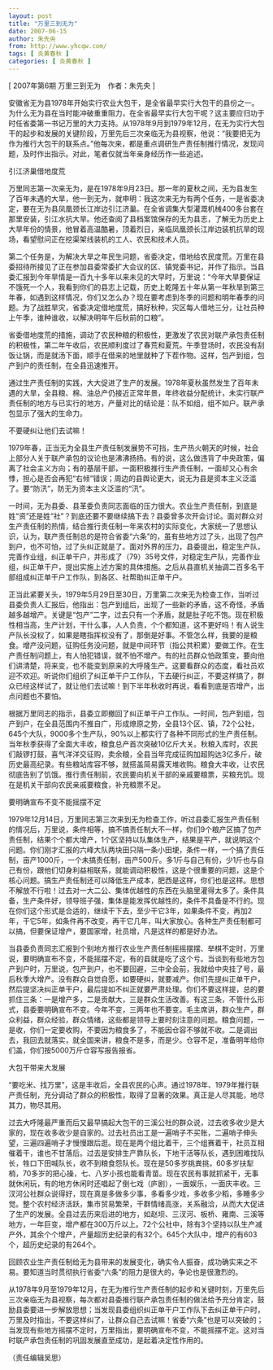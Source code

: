 ```yaml
---
layout: post
title: "万里三到无为"
date: 2007-06-15
author: 朱先央
from: http://www.yhcqw.com/
tags: [ 炎黄春秋 ]
categories: [ 炎黄春秋 ]
---
```



[ 2007年第6期 万里三到无为　作者：朱先央 ]


安徽省无为县1978年开始实行农业大包干，是全省最早实行大包干的县份之一。为什么无为县在当时能冲破重重阻力，在全省最早实行大包干呢？这主要应归功于时任省委第一书记万里的大力支持。从1978年9月到1979年12月，在无为实行大包干的起步和发展的关键阶段，万里先后三次亲临无为县视察，他说：“我要把无为作为推行大包干的联系点。”他每次来，都是重点调研生产责任制推行情况，发现问题，及时作出指示。对此，笔者仅就当年亲身经历作一些追述。

引江济巢借地度荒


万里同志第一次来无为，是在1978年9月23日。那一年的夏秋之间，无为县发生了百年未遇的大旱，他一到无为，就申明：我这次来无为有两个任务，一是省委决定，要在无为县凤凰颈长江岸边引江济巢。在全省调集大型灌溉机械400多台套在那里安装，引江水抗大旱。他还查阅了县档案馆保存的无为县志，了解无为历史上大旱年份的情景，他冒着高温酷暑，顶着烈日，亲临凤凰颈长江岸边装机抗旱的现场，看望慰问正在挖渠架线装机的工人、农民和技术人员。


第二个任务是，为解决大旱之年民生问题，省委决定，借地给农民度荒。万里在县委招待所接见了正在参加县委常委扩大会议的区、镇党委书记，并作了指示。当县委汇报到今年旱情是一百九十多年以来未见的大早时，万里说：“今年大旱要保证不饿死一个人，我看到你们的县志上记载，历史上乾隆五十年从第一年秋旱到第三年春，如遇到这样情况，你们又怎么办？现在要考虑到冬季的问题和明年春季的问题。为了战胜旱灾，省委决定借地度荒，搞好秋种，灾区每人借地三分，让社员种上午季，谁种谁收，以解决明年午后秋前的口粮”。


省委借地度荒的措施，调动了农民种粮的积极性，更激发了农民对联产承包责任制的积极性，第二年午收后，农民顺利度过了春荒和夏荒。午季登场时，农民没有刮饭让锅，而是就汤下面，顺手在借来的地里就种了下茬作物。这样，包产到组，包产到户的责任制，在全县迅速推开。


通过生产责任制的实践，大大促进了生产的发展。1978年夏秋虽然发生了百年未遇的大旱，全县粮、棉、油总产仍接近正常年景，年终收益分配统计，未实行联产责任制的地方与已实行的地方，产量对比的结论是：队不如组，组不如户。联产承包显示了强大的生命力。

不要硬纠让他们去试嘛！


1979年春，正当无为全县生产责任制发展势不可挡，生产热火朝天的时候，社会上部分人关于联产承包的议论也是沸沸扬扬。有的说，这么做违背了中央政策，偏离了社会主义方向；有的基层干部，一面积极推行生产责任制，一面却又心有余悸，担心是否会再犯“右倾”错误；周边的县舆论更大，说无为县是资本主义泛滥了。要“防汛”，防无为资本主义泛滥的“汛”。


一时间，无为县委、县革委负责同志面临的压力很大。农业生产责任制，到底是姓“资”还是姓“社”？到底还要不要继续搞下去？县委曾多次开会讨论。面对群众对生产责任制的热情，结合推行责任制一年来农村的实际变化，大家统一了思想认识，认为，联产责任制总的是符合省委“六条”的，虽有些地方过了头，出现了包产到户，也不可怕，过了头纠正就是了。面对外界的压力，县委提出，稳定生产队，完善作业组，纠正单干户，并形成了（79）35号文件，对稳定生产队，完善作业组，纠正单干户，提出实施上述方案的具体措施。之后从县直机关抽调二百多名干部组成纠正单干户工作队，到各区、社帮助纠正单干户。


正当此紧要关头，1979年5月29日至30日，万里第二次来无为检查工作，当听过县委负责人汇报后，他指出：包产到组后，出现了一些新的矛盾，这不奇怪，矛盾越多越增产。关键是“包产”二字，过去只有一个矛盾，就是肚子吃不饱。现在积极性相当高，生产计划，干什么事，人人负责，个个都知道，这不更好吗！有人说生产队长没权了，如果是瞎指挥权没有了，那倒是好事。不管怎么样，我要的是粮食。增产没问题，征购任务没问题，就是中间环节（指公共积累）要做工作。在生产责任制问题上，有人怕犯错误，就不怕不增产。有的社员群众怕政策变，要向他们讲清楚，将来变，也不能变到原来的大呼隆生产。这要看群众的态度，看社员欢迎不欢迎。听说你们组织了纠正单干户工作队，下去硬行纠正，不要这样搞了，群众已经这样试了，就让他们去试嘛！到下半年秋收时再说，看看到底是否增产，出点问题也不要怕。


根据万里同志的指示，县委立即撤回了纠正单干户工作队。一时间，包产到组，包产到户，在全县范围内不推自广，形成燎原之势，全县13个区、镇，72个公社，645个大队，9000多个生产队，90%以上都实行了各种不同形式的生产责任制。当年秋季获得了全面大丰收，粮食总产首次突破10亿斤大关。秋粮入库时，农民们敲锣打鼓，喜气洋洋交征购，卖余粮，全县当年完成征购加超购达3亿多斤，破历史最高纪录。有些粮站库容不够，就搭盖简易露天堆收购。粮食大丰收，让农民彻底告别了饥饿。推行责任制前，农民要向机关干部的亲戚要粮票，买粮充饥。现在是机关干部向农民亲戚要粮食，补充粮票不足。

要明确宣布不变不能摇摆不定


1979年12月14日，万里同志第三次来到无为检查工作，听过县委汇报生产责任制的情况后，万里说，条件相等，搞不搞责任制大不一样，你们9个粮产区搞了包产责任制，结果个个都大增产，1个区坚持以队集体生产，结果是平产，就说明这个问题。你们刚才汇报的六峰大队两块田只隔一条小田埂，条件一样，一个搞了责任制，亩产1000斤，一个未搞责任制，亩产500斤。多1斤与自己有份，少1斤也与自己有份，跟他们切身利益相联系，就能调动积极性，这是个很重要的问题，这是个核心问题。搞生产责任制还可以降低生产成本，肥西是这样，你们也是这样。思想不解放不行啦！过去对一大二公、集体优越性的东西在头脑里灌得太多了。条件具备，生产条件好，领导班子强，集体是能发挥优越性的，条件不具备是不行的。现在你们这个形式是合适的，继续干下去，至少干它3年，如果条件不变，再加2年，干它5年，如条件再不改变，再干它几年，叫大家放心。各种生产责任制都可以搞，但要保证增产，要国家增，社员增，凡是这样的都是好办法。


当县委负责同志汇报到个别地方推行农业生产责任制摇摇摆摆、举棋不定时，万里说，要明确宣布不变，不能摇摆不定，有的县就是吃了这个亏。当谈到有些地方包产到户时，万里说，包产到户，也不要回避，三中全会前，我就给中央挂了号，最后秋季大增产。没有群众自觉自愿，如要硬纠，就要减产。你们先提纠正单干户，然后提坚决纠正单干户，最后提如不纠正就要严肃处理。你们不要这样提，总的要抓住三条：一是增产多，二是贡献大，三是群众生活改善。有这三条，不管什么形式，县委要明确宣布不变。今年不变，三两年也不要变。毛主席讲，群众生产，群众利益，群众经验，群众情绪，这些都是领导上要时刻注意的问题。粮食问题，一是收，你们一定要收购，不要因为粮食多了，不能因仓容不够就不收。二是调出去，我回去就落实，就全国来讲，粮食不是多，而是少。仓容不足，准备明年给你们盖，你们按5000万斤仓容写报告报省。

大包干带来大发展


“要吃米、找万里”，这是丰收后，全县农民的心声。通过1978年、1979年推行联产责任制，充分调动了群众的积极性，取得了显著的效果。真正是人尽其能，地尽其力，物尽其用。


过去大呼隆最严重而后又最早搞起大包干的三溪公社的群众说，过去收多收少是大家的，现在收多收少是自家的。过去社员出工是一遍哨子不买账，二遍哨子伸头望，三遍四遍哨子才慢慢跟后逛。现在是两个组比着干，三个组赛着干，社员互相催着干，谁也不甘落后。过去是安排生产靠队长，下地干活等队长，遇到困难找队长，牲口下田喊队长，收不到粮食怨队长。现在是50多岁挑粪挑，60多岁扶犁梢，70多岁的把心操，七、八岁小孩也能看青苗。现在农民有事就抓紧干，无事就休闲玩，有的地方休闲时还唱起了倒七戏（庐剧），一面娱乐，一面庆丰收。三汊河公社群众说得好，现在真是多做多少事，多看多少戏，多收多少稻，多睡多少觉。整个农村经济活跃，集市贸易繁荣，干群情绪高涨，关系融洽，从而大大促进了生产的发展。全县过去历来后进的地方，如赵坝、三汊河、板桥、雍南、三溪等地方，一年巨变，增产都在300万斤以上。72个公社中，除有3个坚持以队生产减产外，其余个个增产，产量超历史纪录的有32个。645个大队中，增产的有603个，超历史纪录的有264个。

回顾农业生产责任制给无为县带来的发展变化，确实令人振奋，成功确实来之不易。要知道当时贯彻执行省委“六条”的阻力是很大的，争论也是很激烈的。


从1978年9月至1979年12月，在无为推行生产责任制的起步和关键时刻，万里先后三次亲临无为县视察，每次都对县委推行联产承包责任制的做法给予充分肯定，鼓励县委要进一步解放思想；当发现县委组织纠正单干户工作队下去纠正单干户时，万里及时指出，不要这样纠了，让群众自己去试嘛！省委“六条”也是可以突破的；当发现有些地方摇摆不定时，万里指出，要明确宣布不变，不能摇摆不定。这对当时联产承包责任制的巩固发展直至成功，是起着决定性作用的。

（责任编辑吴思）


